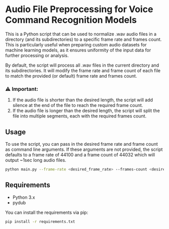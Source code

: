 # Audio File Preprocessing for Voice Command Recognition Models

This is a Python script that can be used to normalize .wav audio files in a directory (and its subdirectories) to a 
specific frame rate and frames count. This is particularly useful when preparing custom audio datasets for machine 
learning models, as it ensures uniformity of the input data for further processing or analysis.

By default, the script will process all .wav files in the current directory and its subdirectories. It will modify the 
frame rate and frame count of each file to match the provided (or default) frame rate and frames count.

### ⚠️ Important:
1. If the audio file is shorter than the desired length, the script will add silence at the end of the file to reach
the required frame count.
2. If the audio file is longer than the desired length, the script will split the file into multiple segments, each 
with the required frames count.

## Usage

To use the script, you can pass in the desired frame rate and frame count as command line arguments. If these arguments 
are not provided, the script defaults to a frame rate of 44100 and a frame count of 44032 which will output ~1sec long
audio files.

```bash
python main.py --frame-rate <desired_frame_rate> --frames-count <desired_frames_count>
```

## Requirements
* Python 3.x
* pydub

You can install the requirements via pip:
```bash
pip install -r requirements.txt
```